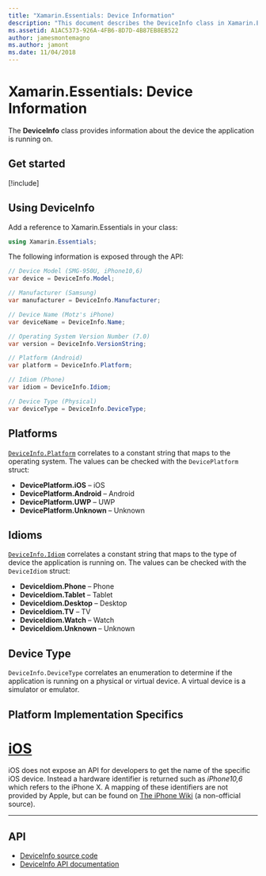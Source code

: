 ```yaml
---
title: "Xamarin.Essentials: Device Information"
description: "This document describes the DeviceInfo class in Xamarin.Essentials, which provides information about the device the application is running on."
ms.assetid: A1AC5373-926A-4FB6-8D7D-4B87EB8EB522
author: jamesmontemagno
ms.author: jamont
ms.date: 11/04/2018
---
```


# Xamarin.Essentials: Device Information

The **DeviceInfo** class provides information about the device the application is running on.

## Get started

[!include[](~/essentials/includes/get-started.md)]

## Using DeviceInfo

Add a reference to Xamarin.Essentials in your class:

```csharp
using Xamarin.Essentials;
```

The following information is exposed through the API:

```csharp
// Device Model (SMG-950U, iPhone10,6)
var device = DeviceInfo.Model;

// Manufacturer (Samsung)
var manufacturer = DeviceInfo.Manufacturer;

// Device Name (Motz's iPhone)
var deviceName = DeviceInfo.Name;

// Operating System Version Number (7.0)
var version = DeviceInfo.VersionString;

// Platform (Android)
var platform = DeviceInfo.Platform;

// Idiom (Phone)
var idiom = DeviceInfo.Idiom;

// Device Type (Physical)
var deviceType = DeviceInfo.DeviceType;
```

## Platforms

[`DeviceInfo.Platform`](xref:Xamarin.Essentials.DeviceInfo.Platform) correlates to a constant string that maps to the operating system. The values can be checked with the `DevicePlatform` struct:

- **DevicePlatform.iOS** – iOS
- **DevicePlatform.Android** – Android
- **DevicePlatform.UWP** – UWP
- **DevicePlatform.Unknown** – Unknown

## Idioms

[`DeviceInfo.Idiom`](xref:Xamarin.Essentials.DeviceInfo.Idiom) correlates a constant string that maps to the type of device the application is running on. The values can be checked with the `DeviceIdiom` struct:

- **DeviceIdiom.Phone** – Phone
- **DeviceIdiom.Tablet** – Tablet
- **DeviceIdiom.Desktop** – Desktop
- **DeviceIdiom.TV** – TV
- **DeviceIdiom.Watch** – Watch
- **DeviceIdiom.Unknown** – Unknown

## Device Type

`DeviceInfo.DeviceType` correlates an enumeration to determine if the application is running on a physical or virtual device. A virtual device is a simulator or emulator.

## Platform Implementation Specifics

# [iOS](#tab/ios)

iOS does not expose an API for developers to get the name of the specific iOS device. Instead a hardware identifier is returned such as _iPhone10,6_ which refers to the iPhone X. A mapping of these identifiers are not provided by Apple, but can be found on [The iPhone Wiki](https://www.theiphonewiki.com/wiki/Models) (a non-official source).

--------------

## API

- [DeviceInfo source code](https://github.com/xamarin/Essentials/tree/master/Xamarin.Essentials/DeviceInfo)
- [DeviceInfo API documentation](xref:Xamarin.Essentials.DeviceInfo)
